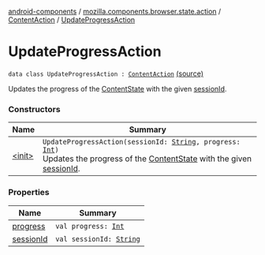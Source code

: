 [android-components](../../../index.md) / [mozilla.components.browser.state.action](../../index.md) / [ContentAction](../index.md) / [UpdateProgressAction](./index.md)

# UpdateProgressAction

`data class UpdateProgressAction : `[`ContentAction`](../index.md) [(source)](https://github.com/mozilla-mobile/android-components/blob/master/components/browser/state/src/main/java/mozilla/components/browser/state/action/BrowserAction.kt#L140)

Updates the progress of the [ContentState](../../../mozilla.components.browser.state.state/-content-state/index.md) with the given [sessionId](session-id.md).

### Constructors

| Name | Summary |
|---|---|
| [&lt;init&gt;](-init-.md) | `UpdateProgressAction(sessionId: `[`String`](https://kotlinlang.org/api/latest/jvm/stdlib/kotlin/-string/index.html)`, progress: `[`Int`](https://kotlinlang.org/api/latest/jvm/stdlib/kotlin/-int/index.html)`)`<br>Updates the progress of the [ContentState](../../../mozilla.components.browser.state.state/-content-state/index.md) with the given [sessionId](session-id.md). |

### Properties

| Name | Summary |
|---|---|
| [progress](progress.md) | `val progress: `[`Int`](https://kotlinlang.org/api/latest/jvm/stdlib/kotlin/-int/index.html) |
| [sessionId](session-id.md) | `val sessionId: `[`String`](https://kotlinlang.org/api/latest/jvm/stdlib/kotlin/-string/index.html) |
